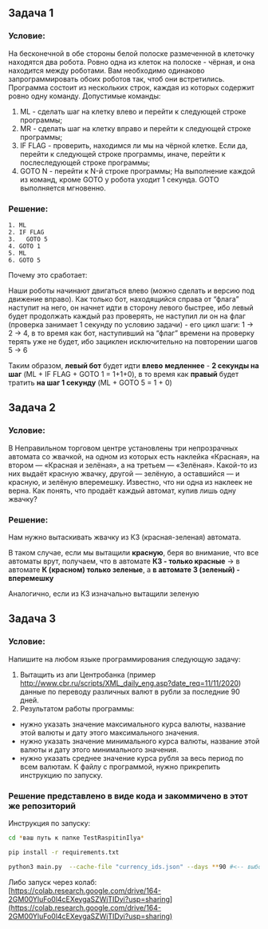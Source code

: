 ## Задача 1  

### Условие:  

На бесконечной в обе стороны белой полоске размеченной в клеточку находятся два робота. Ровно одна из клеток на полоске - чёрная, и она находится между роботами. Вам необходимо одинаково запрограммировать обоих роботов так, чтоб они встретились. Программа состоит из нескольких строк, каждая из которых содержит ровно одну команду. 
Допустимые команды: 
1) ML - сделать шаг на клетку влево и перейти к следующей строке программы; 
2) MR - сделать шаг на клетку вправо и перейти к следующей строке программы; 
3) IF FLAG - проверить, находимся ли мы на чёрной клетке. Если да, перейти к следующей строке программы, иначе, перейти к послеследующей строке программы; 
4) GOTO N - перейти к N-й строке программы; 
На выполнение каждой из команд, кроме GOTO у робота уходит 1 секунда. GOTO выполняется мгновенно.  

### Решение:  

```arduino
1. ML
2. IF FLAG
3.   GOTO 5
4. GOTO 1
5. ML
6. GOTO 5
```

Почему это сработает:  

Наши роботы начинают двигаться влево (можно сделать и версию под движение вправо). Как только бот, находящийся справа от “флага” наступит на него, он начнет идти в сторону левого быстрее, ибо левый будет продолжать каждый раз проверять, не наступил ли он на флаг (проверка занимает 1 секунду по условию задачи) - его цикл шаги: 1 → 2 → 4, в то время как бот, наступивший на “флаг” времени на проверку терять уже не будет, ибо зациклен исключительно на повторении шагов 5 → 6  

Таким образом, **левый бот** будет идти **влево** **медленнее** - **2 секунды на шаг** (ML + IF FLAG + GOTO 1 = 1+1+0), в то время как **правый** будет тратить **на шаг 1 секунду** (ML + GOTO 5 = 1 + 0)  
  
## Задача 2  

### Условие:  

В Неправильном торговом центре установлены три непрозрачных автомата со жвачкой, на одном из которых есть наклейка «Красная», на втором — «Красная и зелёная», а на третьем — «Зелёная». Какой-то из них выдаёт красную жвачку, другой — зелёную, а оставшийся — и красную, и зелёную вперемешку. Известно, что ни одна из наклеек не верна. Как понять, что продаёт каждый автомат, купив лишь одну жвачку?  

### Решение:  

Нам нужно вытаскивать жвачку из КЗ (красная-зеленая) автомата.  

В таком случае, если мы вытащили **красную**, беря во внимание, что все автоматы врут, получаем, что в автомате **КЗ - только красные** → в автомате **К (красном) только зеленые**, а **в автомате З (зеленый) - вперемешку**  

Аналогично, если из КЗ изначально вытащили зеленую  
  
## Задача 3  

### Условие:  

Напишите на любом языке программирования следующую задачу:
1. Вытащить из апи Центробанка (пример http://www.cbr.ru/scripts/XML_daily_eng.asp?date_req=11/11/2020) данные по переводу различных валют в рубли за последние 90 дней.
2. Результатом работы программы:
- нужно указать значение максимального курса валюты, название этой валюты и дату этого максимального значения.
- нужно указать значение минимального курса валюты, название этой валюты и дату этого минимального значения.
- нужно указать среднее значение курса рубля за весь период по всем валютам.
К файлу с программой, нужно прикрепить инструкцию по запуску.

### Решение представлено в виде кода и закоммичено в этот же репозиторий  
Инструкция по запуску:  

```bash
cd *ваш путь к папке TestRaspitinIlya*

pip install -r requirements.txt

python3 main.py  --cache-file "currency_ids.json" --days **90 #<-- выбор кол-ва дней**
```  

Либо запуск через колаб:  
[https://colab.research.google.com/drive/164-2GM00YluFo0l4cEXeygaSZWjTIDyi?usp=sharing](https://colab.research.google.com/drive/164-2GM00YluFo0l4cEXeygaSZWjTIDyi?usp=sharing)
